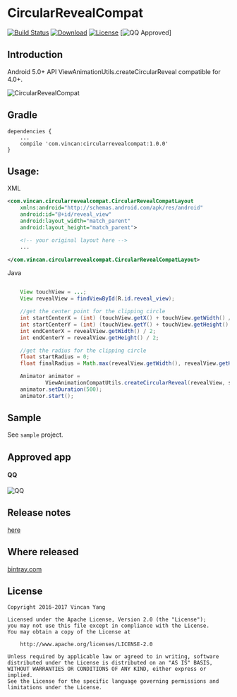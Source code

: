 CircularRevealCompat
====================
[![Build Status](https://api.travis-ci.org/yangwencan2002/CircularRevealCompat.svg?branch=master)](https://travis-ci.org/yangwencan2002/CircularRevealCompat/)
[![Download](https://api.bintray.com/packages/yangwencan2002/maven/CircularRevealCompat/images/download.svg)](https://bintray.com/yangwencan2002/maven/CircularRevealCompat/_latestVersion)
[![License](https://img.shields.io/badge/license-Apache%202-blue.svg)](https://www.apache.org/licenses/LICENSE-2.0)
[![QQ Approved](https://img.shields.io/badge/QQ_Approved-1.0.0-red.svg)]

Introduction
------
Android 5.0+ API ViewAnimationUtils.createCircularReveal compatible for 4.0+.

![CircularRevealCompat](https://raw.github.com/yangwencan2002/CircularRevealCompat/master/screencap.gif)

Gradle
------
```
dependencies {
    ...
    compile 'com.vincan:circularrevealcompat:1.0.0'
}
```

Usage:
------
XML
```xml
<com.vincan.circularrevealcompat.CircularRevealCompatLayout
    xmlns:android="http://schemas.android.com/apk/res/android"
    android:id="@+id/reveal_view"
    android:layout_width="match_parent"
    android:layout_height="match_parent">

    <!-- your original layout here -->
    ...

</com.vincan.circularrevealcompat.CircularRevealCompatLayout>
```

Java
```java

    View touchView = ...;
    View revealView = findViewById(R.id.reveal_view);

    //get the center point for the clipping circle
    int startCenterX = (int) (touchView.getX() + touchView.getWidth() / 2);
    int startCenterY = (int) (touchView.getY() + touchView.getHeight() / 2);
    int endCenterX = revealView.getWidth() / 2;
    int endCenterY = revealView.getHeight() / 2;

    //get the radius for the clipping circle
    float startRadius = 0;
    float finalRadius = Math.max(revealView.getWidth(), revealView.getHeight()) * 1.1f;

    Animator animator =
            ViewAnimationCompatUtils.createCircularReveal(revealView, startCenterX, startCenterY, startRadius, endCenterX, endCenterY, finalRadius);
    animator.setDuration(500);
    animator.start();

```

Sample
------
See `sample` project.

Approved app
------
#### QQ
![QQ](https://raw.github.com/yangwencan2002/CircularRevealCompat/master/screencap_QQ.gif)

Release notes
------
[here](https://github.com/yangwencan2002/CircularRevealCompat/releases)

Where released
------
[bintray.com](https://bintray.com/yangwencan2002/maven/CircularRevealCompat)

License
-------

    Copyright 2016-2017 Vincan Yang

    Licensed under the Apache License, Version 2.0 (the "License");
    you may not use this file except in compliance with the License.
    You may obtain a copy of the License at

        http://www.apache.org/licenses/LICENSE-2.0

    Unless required by applicable law or agreed to in writing, software
    distributed under the License is distributed on an "AS IS" BASIS,
    WITHOUT WARRANTIES OR CONDITIONS OF ANY KIND, either express or implied.
    See the License for the specific language governing permissions and
    limitations under the License.
